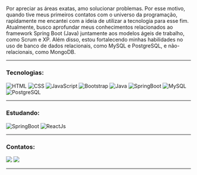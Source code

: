 Por apreciar as áreas exatas, amo solucionar problemas. Por esse motivo, quando tive meus primeiros contatos com o universo da programação, rapidamente me encantei com a ideia de utilizar a tecnologia para esse fim. Atualmente, busco aprofundar meus conhecimentos relacionados ao framework Spring Boot (Java) juntamente aos modelos ágeis de trabalho, como Scrum e XP. Além disso, estou fortalecendo minhas habilidades no uso de banco de dados relacionais, como MySQL e PostgreSQL, e não-relacionais, como MongoDB.

<hr>
<div style="display: inline_block">
  <h3>Tecnologias:</h3>

  <img align="center" alt="HTML" src="https://img.shields.io/badge/HTML5-E34F26?style=for-the-badge&logo=html5&logoColor=white">
  <img align="center" alt="CSS" src="https://img.shields.io/badge/CSS3-1572B6?style=for-the-badge&logo=css3&logoColor=white">
  <img align="center" alt="JavaScript" src="https://img.shields.io/badge/javascript-%23323330.svg?style=for-the-badge&logo=javascript&logoColor=%23F7DF1E">
  <img align="center" alt="Bootstrap" src="https://img.shields.io/badge/Bootstrap-563D7C?style=for-the-badge&logo=bootstrap&logoColor=white">
  <img align="center" alt="Java" src="https://img.shields.io/badge/java-%23ED8B00.svg?style=for-the-badge&logo=java&logoColor=white">
  <img align="center" alt="SpringBoot" src="https://img.shields.io/badge/SpringBoot-00000F?style=for-the-badge&logo=SpringBoot">
  <img align="center" alt="MySQL" src="https://img.shields.io/badge/MySQL-00000F?style=for-the-badge&logo=mysql">
  <img align="center" alt="PostgreSQL" src="https://img.shields.io/badge/PostgreSql-00000F?style=for-the-badge&logo=postgresql">
</div>
<hr>

<div style="display: inline_block">
  <h3>Estudando:</h3>

  <img align="center" alt="SpringBoot" src="https://img.shields.io/badge/SpringBoot-00000F?style=for-the-badge&logo=SpringBoot">
  <img align="center" alt="ReactJs" src="https://img.shields.io/badge/React-00000F?style=for-the-badge&logo=React">
</div>
<hr>
  
<div> 
  
  <h3>Contatos:</h3>
  
  <a href = "mailto:contato.luccasguimaraes@gmail.com" target="_blank"><img src="https://img.shields.io/badge/gmail-ffffff.svg?style=for-the-badge&logo=gmail" target="_blank"></a>
  <a href="https://www.linkedin.com/in/luccasguimaraes/" target="_blank"><img src="https://img.shields.io/badge/-LinkedIn-%230077B5?style=for-the-badge&logo=linkedin&logoColor=white" target="_blank"></a> 
  
<hr>
  
</div>
